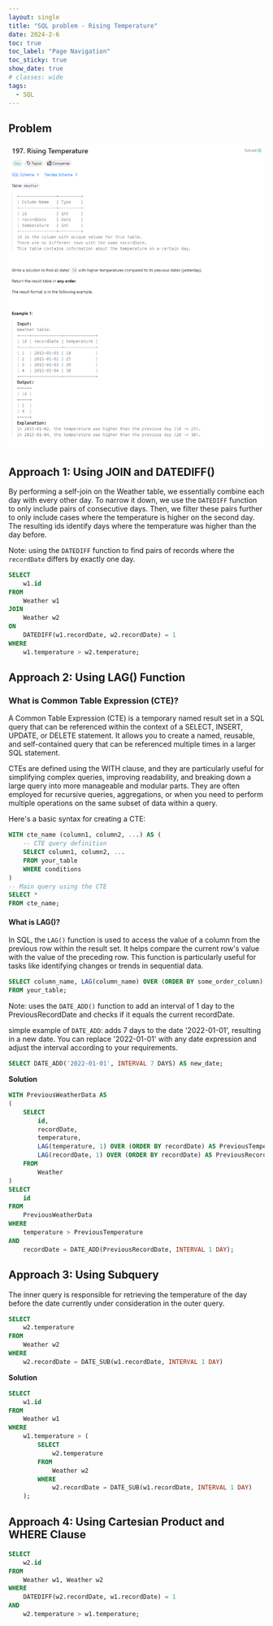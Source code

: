 ```yaml
---
layout: single
title: "SQL problem - Rising Temperature"
date: 2024-2-6
toc: true
toc_label: "Page Navigation"
toc_sticky: true
show_date: true
# classes: wide
tags:
  - SQL
---
```


## Problem

![problem-197](/assets/images/2024-02-06_12-29-23-problem-197.png)

## Approach 1: Using JOIN and DATEDIFF()

By performing a self-join on the Weather table, we essentially combine each day with every other day. To narrow it down, we use the `DATEDIFF` function to only include pairs of consecutive days. Then, we filter these pairs further to only include cases where the temperature is higher on the second day. The resulting ids identify days where the temperature was higher than the day before.

Note: using the `DATEDIFF` function to find pairs of records where the `recordDate` differs by exactly one day.

```sql
SELECT
    w1.id
FROM
    Weather w1
JOIN
    Weather w2
ON
    DATEDIFF(w1.recordDate, w2.recordDate) = 1
WHERE
    w1.temperature > w2.temperature;
```

## Approach 2: Using LAG() Function

### What is Common Table Expression (CTE)?

A Common Table Expression (CTE) is a temporary named result set in a SQL query that can be referenced within the context of a SELECT, INSERT, UPDATE, or DELETE statement. It allows you to create a named, reusable, and self-contained query that can be referenced multiple times in a larger SQL statement.

CTEs are defined using the WITH clause, and they are particularly useful for simplifying complex queries, improving readability, and breaking down a large query into more manageable and modular parts. They are often employed for recursive queries, aggregations, or when you need to perform multiple operations on the same subset of data within a query.

Here's a basic syntax for creating a CTE:

```sql
WITH cte_name (column1, column2, ...) AS (
    -- CTE query definition
    SELECT column1, column2, ...
    FROM your_table
    WHERE conditions
)
-- Main query using the CTE
SELECT *
FROM cte_name;
```

#### What is LAG()?

In SQL, the `LAG()` function is used to access the value of a column from the previous row within the result set. It helps compare the current row's value with the value of the preceding row. This function is particularly useful for tasks like identifying changes or trends in sequential data.

```sql
SELECT column_name, LAG(column_name) OVER (ORDER BY some_order_column) AS previous_value
FROM your_table;
```

Note: uses the `DATE_ADD()` function to add an interval of 1 day to the PreviousRecordDate and checks if it equals the current recordDate.

simple example of `DATE_ADD`: adds 7 days to the date '2022-01-01', resulting in a new date. You can replace '2022-01-01' with any date expression and adjust the interval according to your requirements.

```sql
SELECT DATE_ADD('2022-01-01', INTERVAL 7 DAYS) AS new_date;
```

**Solution**

```sql
WITH PreviousWeatherData AS
(
    SELECT
        id,
        recordDate,
        temperature,
        LAG(temperature, 1) OVER (ORDER BY recordDate) AS PreviousTemperature,
        LAG(recordDate, 1) OVER (ORDER BY recordDate) AS PreviousRecordDate
    FROM
        Weather
)
SELECT
    id
FROM
    PreviousWeatherData
WHERE
    temperature > PreviousTemperature
AND
    recordDate = DATE_ADD(PreviousRecordDate, INTERVAL 1 DAY);
```

## Approach 3: Using Subquery

The inner query is responsible for retrieving the temperature of the day before the date currently under consideration in the outer query.

```sql
SELECT
    w2.temperature
FROM
    Weather w2
WHERE
    w2.recordDate = DATE_SUB(w1.recordDate, INTERVAL 1 DAY)
```

**Solution**

```sql
SELECT
    w1.id
FROM
    Weather w1
WHERE
    w1.temperature > (
        SELECT
            w2.temperature
        FROM
            Weather w2
        WHERE
            w2.recordDate = DATE_SUB(w1.recordDate, INTERVAL 1 DAY)
    );
```

## Approach 4: Using Cartesian Product and WHERE Clause

```sql
SELECT
    w2.id
FROM
    Weather w1, Weather w2
WHERE
    DATEDIFF(w2.recordDate, w1.recordDate) = 1
AND
    w2.temperature > w1.temperature;
```
